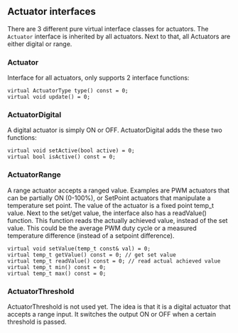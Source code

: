 ## Actuator interfaces
There are 3 different pure virtual interface classes for actuators.
The `Actuator` interface is inherited by all actuators. Next to that, all Actuators are either digital or range.

### Actuator
Interface for all actuators, only supports 2 interface functions:

    virtual ActuatorType type() const = 0;
    virtual void update() = 0;

### ActuatorDigital
A digital actuator is simply ON or OFF. ActuatorDigital adds the these two functions:

    virtual void setActive(bool active) = 0;
    virtual bool isActive() const = 0;

### ActuatorRange
A range actuator accepts a ranged value. Examples are PWM actuators that can be partially ON (0-100%), or SetPoint actuators that manipulate a temperature set point. The value of the actuator is a fixed point temp_t value.
Next to the set/get value, the interface also has a readValue() function. This function reads the actually achieved value, instead of the set value. This could be the average PWM duty cycle or a measured temperature difference (instead of a setpoint difference).

    virtual void setValue(temp_t const& val) = 0;
    virtual temp_t getValue() const = 0; // get set value
    virtual temp_t readValue() const = 0; // read actual achieved value
    virtual temp_t min() const = 0;
    virtual temp_t max() const = 0;

### ActuatorThreshold
ActuatorThreshold is not used yet. The idea is that it is a digital actuator that accepts a range input. It switches the output ON or OFF when a certain threshold is passed.
